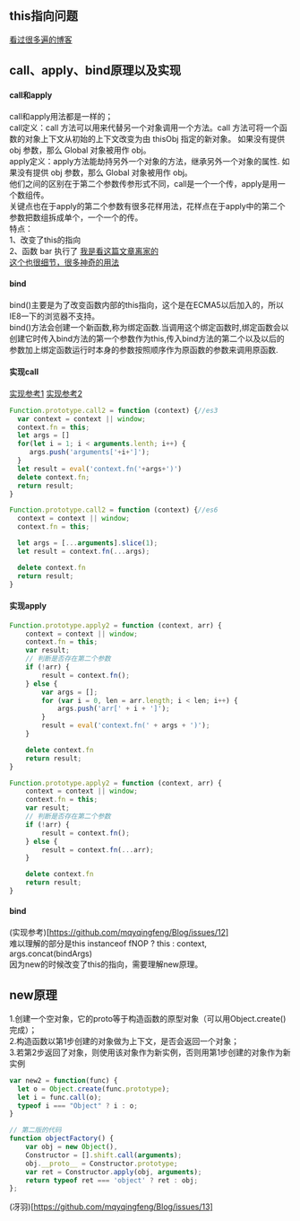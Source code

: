 ## this指向问题
[看过很多遍的博客](https://www.cnblogs.com/pssp/p/5216085.html)
## call、apply、bind原理以及实现
#### call和apply
call和apply用法都是一样的；  
call定义：call 方法可以用来代替另一个对象调用一个方法。call 方法可将一个函数的对象上下文从初始的上下文改变为由 thisObj 指定的新对象。 如果没有提供 obj 参数，那么 Global 对象被用作 obj。  
apply定义：apply方法能劫持另外一个对象的方法，继承另外一个对象的属性.  如果没有提供 obj 参数，那么 Global 对象被用作 obj。   
他们之间的区别在于第二个参数传参形式不同，call是一个一个传，apply是用一个数组传。  
关键点也在于apply的第二个参数有很多花样用法，花样点在于apply中的第二个参数把数组拆成单个，一个一个的传。   
特点：  
1、改变了this的指向  
2、函数 bar 执行了
[我是看这篇文章离家的](https://www.cnblogs.com/guorange/p/6655607.html)  
[这个也很细节，很多神奇的用法](https://www.cnblogs.com/pssp/p/5787116.html)

#### bind
bind()主要是为了改变函数内部的this指向，这个是在ECMA5以后加入的，所以IE8一下的浏览器不支持。  
bind()方法会创建一个新函数,称为绑定函数.当调用这个绑定函数时,绑定函数会以创建它时传入bind方法的第一个参数作为this,传入bind方法的第二个以及以后的参数加上绑定函数运行时本身的参数按照顺序作为原函数的参数来调用原函数.  

#### 实现call
[实现参考1](https://github.com/mqyqingfeng/Blog/issues/11)
[实现参考2](https://www.jianshu.com/p/6af1187b5161)


```javascript
Function.prototype.call2 = function (context) {//es3
  var context = context || window;
  context.fn = this;
  let args = []
  for(let i = 1; i < arguments.lenth; i++) {
     args.push('arguments['+i+']');
  }
  let result = eval('context.fn('+args+')')
  delete context.fn;
  return result;
}

Function.prototype.call2 = function (context) {//es6
  context = context || window;
  context.fn = this;

  let args = [...arguments].slice(1);
  let result = context.fn(...args);

  delete context.fn
  return result;
}
```

#### 实现apply
```javascript
Function.prototype.apply2 = function (context, arr) {
    context = context || window;
    context.fn = this;
    var result;
    // 判断是否存在第二个参数
    if (!arr) {
        result = context.fn();
    } else {
        var args = [];
        for (var i = 0, len = arr.length; i < len; i++) {
            args.push('arr[' + i + ']');
        }
        result = eval('context.fn(' + args + ')');
    }

    delete context.fn
    return result;
}
```
```javascript
Function.prototype.apply2 = function (context, arr) {
    context = context || window;
    context.fn = this;
    var result;
    // 判断是否存在第二个参数
    if (!arr) {
        result = context.fn();
    } else {
        result = context.fn(...arr);
    }

    delete context.fn
    return result;
}
```
#### bind
(实现参考)[https://github.com/mqyqingfeng/Blog/issues/12]   
难以理解的部分是this instanceof fNOP ? this : context, args.concat(bindArgs)  
因为new的时候改变了this的指向，需要理解new原理。
## new原理
1.创建一个空对象，它的proto等于构造函数的原型对象（可以用Object.create()完成）；  
2.构造函数以第1步创建的对象做为上下文，是否会返回一个对象；  
3.若第2步返回了对象，则使用该对象作为新实例，否则用第1步创建的对象作为新实例  
```javascript
var new2 = function(func) {
  let o = Object.create(func.prototype);
  let i = func.call(o);
  typeof i === "Object" ? i : o;
}

// 第二版的代码
function objectFactory() {
    var obj = new Object(),
    Constructor = [].shift.call(arguments);
    obj.__proto__ = Constructor.prototype;
    var ret = Constructor.apply(obj, arguments);
    return typeof ret === 'object' ? ret : obj;
};
```
(冴羽)[https://github.com/mqyqingfeng/Blog/issues/13]
